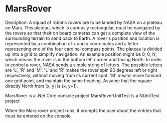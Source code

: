 # MarsRover

Decription:
A squad of robotic rovers are to be landed by NASA on a plateau on Mars. This plateau, which is  curiously rectangular, must be navigated by the rovers so that their on board cameras can get a  complete view of the surrounding terrain to send back to Earth. 
A rover's position and location is represented by a combination of x and y coordinates and a letter  representing one of the four cardinal compass points. The plateau is divided up into a grid to  simplify navigation. An example position might be 0, 0, N, which means the rover is in the bottom  left corner and facing North. 
In order to control a rover, NASA sends a simple string of letters. The possible letters are 'L', 'R' and  'M'. 'L' and 'R' makes the rover spin 90 degrees left or right respectively, without moving from its  current spot. 'M' means move forward one grid point, and maintain the same heading. 
Assume that the square directly North from (x, y) is (x, y+1). 

MarsRover is a .Net Core console project
MarsRoverUnitTest is a NUnitTest project

When the Mars rover project runs, it prompts the user about the entries that must be entered on the console.



